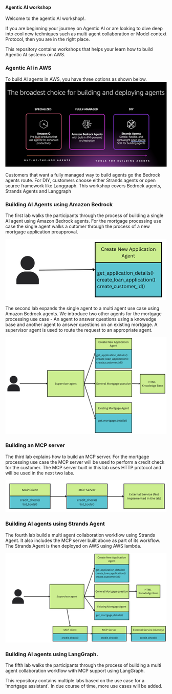 #### Agentic AI workshop

Welcome to the agentic AI workshop!.

If you are beginning your journey on Agentic AI or are looking to dive deep into cool new techniques such as multi agent collaboration or Model context Protocol, then you are in the right place.

This repository contains workshops that helps your learn how to build Agentic AI systems on AWS.

### Agentic AI in AWS
To build AI agents in AWS, you have three options as shown below.
![Agents in AWS](./images/01_01_agents_in_Aws.png)

Customers that want a fully managed way to build agents go the Bedrock agents route. For DIY, customers choose either Strands agents or open source framework like Langgraph. This workshop covers  Bedrock agents, Strands Agents and Langgraph

### Building AI Agents using Amazon Bedrock
The first lab walks the participants through the process of building a single AI agent using Amazon Bedrock agents. For the mortgage processing use case the single agent walks a cutomer through the process of a new mortgage application preapproval.

![single agent](./images/01_03_single_agent.png)

The second lab expands the single agent to a multi agent use case using Amazon Bedrock agents. We introduce two other agents for the mortgage processing use case - An agent to answer questions using a knowedge base and another agent to answer questions on an existing mortgage. A supervisor agent is used to route the request to an appropriate agent.

![Multi agent](./images/01_04_multi_agent.png)

### Building an MCP server
The third lab explains how to build an MCP server. For the mortgage processing use case the MCP server will be used to perform a credit check for the customer. The MCP server built in this lab uses HTTP protocol and will be used in the next two labs.

![Multi agent](./images/01_05_mcp_server_client.png)

### Building AI agents using Strands Agent
The fourth lab build a multi agent collaboration workflow using Strands Agent. It also includes the MCP server built above as part of its workflow. The Strands Agent is then deployed on AWS using AWS lambda.

![Multi agent MCP](./images/01_06_multi_agent_mcp.png)

### Building AI agents using LangGraph.
The fifth lab walks the participants through the process of building a multi agent collaboration workflow with MCP support using LangGraph.


This repository contains multiple labs based on the use case for a 'mortgage assistant'. In due course of time, more use cases will be added. 